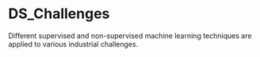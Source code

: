 # DS_Challenges

Different supervised and non-supervised machine learning techniques 
are applied to various industrial challenges.